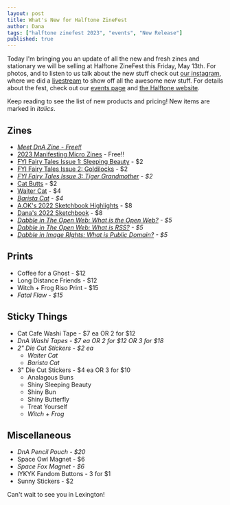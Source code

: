 ```yaml
---
layout: post
title: What's New for Halftone ZineFest
author: Dana
tags: ["halftone zinefest 2023", "events", "New Release"]
published: true
---
```


Today I'm bringing you an update of all the new and fresh zines and stationary we will be selling at Halftone ZineFest this Friday, May 13th. For photos, and to listen to us talk about the new stuff check out [our instagram](https://www.instagram.com/dna.artists/), where we did a [livestream](https://www.instagram.com/p/CsCyHYRrJBu/?utm_source=ig_web_copy_link&igshid=MzRlODBiNWFlZA==) to show off all the awesome new stuff. For details about the fest, check out our [events page](https://www.dnaartists.net/events/) and [the Halftone website](https://www.halftonezinefest.org/).

Keep reading to see the list of new products and pricing! New items are marked in *italics*.

<!--more-->

## Zines

- [*Meet DnA Zine - Free!!*](https://www.dnaartists.net/dnapublications/meet-the-team.html)
- [2023 Manifesting Micro Zines](https://www.dnaartists.net/dnapublications/23-micro-dna.html) - Free!!
- [FYI Fairy Tales Issue 1: Sleeping Beauty](https://www.dnaartists.net/alexpublications/fyi-vol-1-sleeping-beauty.html) - $2
- [FYI Fairy Tales Issue 2: Goldilocks](https://www.dnaartists.net/alexpublications/fyi-vol-2-goldilocks.html) - $2
- *[FYI Fairy Tales Issue 3: Tiger Grandmother](https://www.dnaartists.net/alexpublications/fyi-tiger-grandmother.html) - $2*
- [Cat Butts](https://www.dnaartists.net/danapublications/cat-butts.html) - $2
- [Waiter Cat](https://www.dnaartists.net/danapublications/waiter-cat.html) - $4
- *[Barista Cat](https://www.dnaartists.net/danapublications/barista-cat.html) - $4*
- [A.OK's 2022 Sketchbook Highlights](https://www.dnaartists.net/alexpublications/22-sketchbook-a.html) - $8
- [Dana's 2022 Sketchbook](https://www.dnaartists.net/danapublications/2022-sketchbook.html) - $8
- *[Dabble in The Open Web: What is the Open Web?](https://www.dnaartists.net/publications/dabble-in/) - $5*
- *[Dabble in The Open Web: What is RSS?](https://www.dnaartists.net/publications/dabble-in/) - $5*
- *[Dabble in Image RIghts: What is Public Domain?](https://www.dnaartists.net/publications/dabble-in/) - $5*

## Prints

- Coffee for a Ghost - $12
- Long Distance Friends - $12
- Witch + Frog Riso Print - $15
- *Fatal Flaw - $15*

## Sticky Things

- Cat Cafe Washi Tape - $7 ea OR 2 for $12
- *DnA Washi Tapes - $7 ea OR 2 for $12 OR 3 for $18*
- *2" Die Cut Stickers - $2 ea*
  - *Waiter Cat*
  - *Barista Cat*
- 3" Die Cut Stickers - $4 ea OR 3 for $10
  - Analagous Buns
  - Shiny Sleeping Beauty
  - Shiny Bun
  - Shiny Butterfly
  - Treat Yourself
  - *Witch + Frog*

## Miscellaneous 

- *DnA Pencil Pouch - $20*
- Space Owl Magnet - $6
- *Space Fox Magnet - $6*
- IYKYK Fandom Buttons - 3 for $1
- Sunny Stickers - $2

Can't wait to see you in Lexington!
